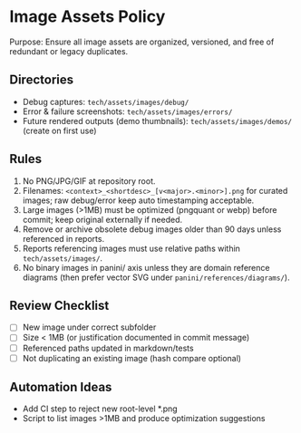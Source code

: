 # Image Assets Policy

Purpose: Ensure all image assets are organized, versioned, and free of redundant or legacy duplicates.

## Directories
- Debug captures: `tech/assets/images/debug/`
- Error & failure screenshots: `tech/assets/images/errors/`
- Future rendered outputs (demo thumbnails): `tech/assets/images/demos/` (create on first use)

## Rules
1. No PNG/JPG/GIF at repository root.
2. Filenames: `<context>_<shortdesc>_[v<major>.<minor>].png` for curated images; raw debug/error keep auto timestamping acceptable.
3. Large images (>1MB) must be optimized (pngquant or webp) before commit; keep original externally if needed.
4. Remove or archive obsolete debug images older than 90 days unless referenced in reports.
5. Reports referencing images must use relative paths within `tech/assets/images/`.
6. No binary images in panini/ axis unless they are domain reference diagrams (then prefer vector SVG under `panini/references/diagrams/`).

## Review Checklist
- [ ] New image under correct subfolder
- [ ] Size < 1MB (or justification documented in commit message)
- [ ] Referenced paths updated in markdown/tests
- [ ] Not duplicating an existing image (hash compare optional)

## Automation Ideas
- Add CI step to reject new root-level *.png
- Script to list images >1MB and produce optimization suggestions

